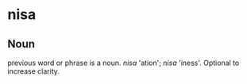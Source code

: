 nisa
===

Noun
---

previous word or phrase is a noun. *<verb> nisa* '<verb>ation'; *nisa <adj>* '<adj>iness'.
Optional to increase clarity.